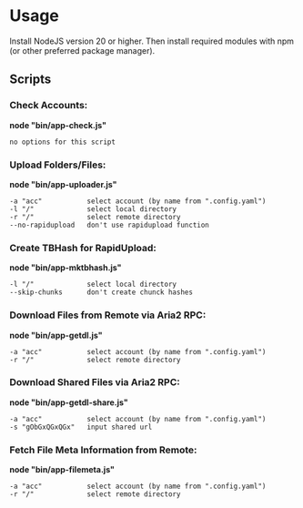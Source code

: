 # Usage
Install NodeJS version 20 or higher. Then install required modules with npm (or other preferred package manager).

## Scripts

### Check Accounts:
**node "bin/app-check.js"**
```
no options for this script
```
### Upload Folders/Files:
**node "bin/app-uploader.js" <options>**
```
-a "acc"           select account (by name from ".config.yaml")
-l "/"             select local directory
-r "/"             select remote directory
--no-rapidupload   don't use rapidupload function
```
### Create TBHash for RapidUpload:
**node "bin/app-mktbhash.js" <options>**
```
-l "/"             select local directory
--skip-chunks      don't create chunck hashes
```
### Download Files from Remote via Aria2 RPC:
**node "bin/app-getdl.js" <options>**
```
-a "acc"           select account (by name from ".config.yaml")
-r "/"             select remote directory
```
### Download Shared Files via Aria2 RPC:
**node "bin/app-getdl-share.js" <options>**
```
-a "acc"           select account (by name from ".config.yaml")
-s "gObGxQGxQGx"   input shared url
```
### Fetch File Meta Information from Remote:
**node "bin/app-filemeta.js" <options>**
```
-a "acc"           select account (by name from ".config.yaml")
-r "/"             select remote directory
```